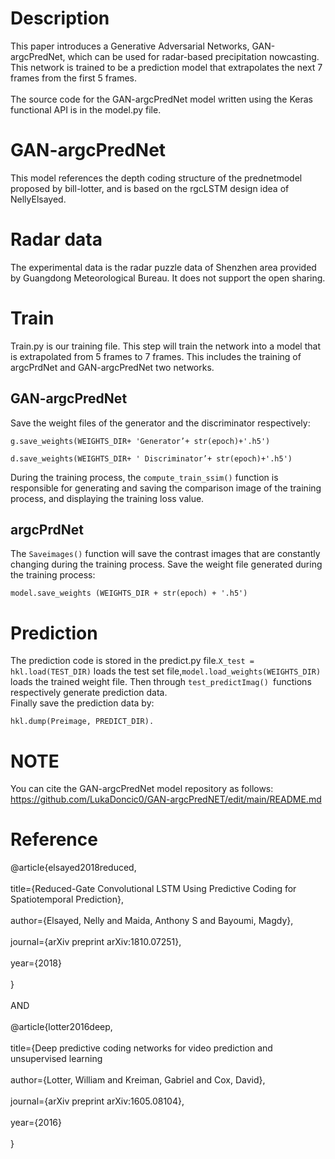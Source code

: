 # Description
This paper introduces a Generative Adversarial Networks, GAN-argcPredNet, which can be used for radar-based precipitation nowcasting.
This network is trained to be a prediction model that extrapolates the next 7 frames from the first 5 frames.<br><br>
The source code for the GAN-argcPredNet model written using the Keras functional API is in the model.py file.
# GAN-argcPredNet
This model references the depth coding structure of the prednetmodel proposed by bill-lotter, and is based on the rgcLSTM design idea of NellyElsayed.
# Radar data
The experimental data is the radar puzzle data of Shenzhen area provided by Guangdong Meteorological Bureau. It does not support the open sharing.
# Train
Train.py is our training file. This step will train the network into a model that is extrapolated from 5 frames to 7 frames. This includes the training of argcPrdNet and GAN-argcPredNet two networks.
## GAN-argcPredNet
Save the weight files of the generator and the discriminator respectively:<br>


    g.save_weights(WEIGHTS_DIR+ 'Generator’+ str(epoch)+'.h5') 
    
    d.save_weights(WEIGHTS_DIR+ ' Discriminator’+ str(epoch)+'.h5') 
During the training process, the `compute_train_ssim()` function is responsible for generating and saving the comparison image of the training process, and displaying the training loss value.
## argcPrdNet
The `Saveimages()` function will save the contrast images that are constantly changing during the training process.
Save the weight file generated during the training process:

    model.save_weights (WEIGHTS_DIR + str(epoch) + '.h5') 
# Prediction
The prediction code is stored in the predict.py file.`X_test = hkl.load(TEST_DIR)` loads the test set file,`model.load_weights(WEIGHTS_DIR)` loads the trained weight file.
Then through `test_predictImag() `functions respectively generate prediction data.<br>
Finally save the prediction data by: 

    hkl.dump(Preimage, PREDICT_DIR).
# NOTE
You can cite the GAN-argcPredNet model repository as follows:<br>
https://github.com/LukaDoncic0/GAN-argcPredNET/edit/main/README.md<br>
# Reference
@article{elsayed2018reduced,<br><br>
title={Reduced-Gate Convolutional LSTM Using Predictive Coding for Spatiotemporal Prediction},<br><br>
author={Elsayed, Nelly and Maida, Anthony S and Bayoumi, Magdy},<br><br>
journal={arXiv preprint arXiv:1810.07251},<br><br>
year={2018}<br><br>
}<br><br>
AND<br><br>
@article{lotter2016deep,<br><br>
title={Deep predictive coding networks for video prediction and unsupervised learning<br><br>
author={Lotter, William and Kreiman, Gabriel and Cox, David},<br><br>
journal={arXiv preprint arXiv:1605.08104},<br><br>
year={2016}<br><br>
}<br><br>
